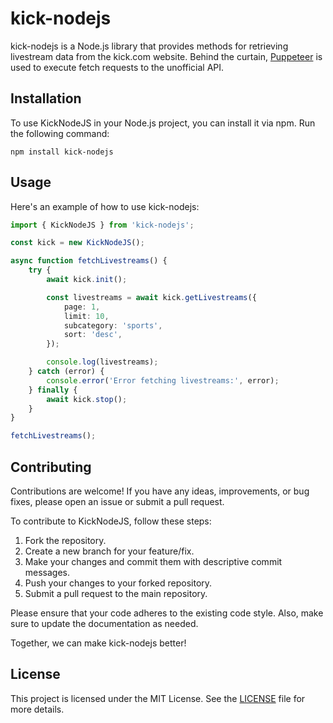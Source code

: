 # kick-nodejs

kick-nodejs is a Node.js library that provides methods for retrieving livestream data from the kick.com website. Behind the curtain, [Puppeteer](https://www.npmjs.com/package/puppeteer) is used to execute fetch requests to the unofficial API.

## Installation

To use KickNodeJS in your Node.js project, you can install it via npm. Run the following command:

```shell
npm install kick-nodejs
```

## Usage

Here's an example of how to use kick-nodejs:

```typescript
import { KickNodeJS } from 'kick-nodejs';

const kick = new KickNodeJS();

async function fetchLivestreams() {
    try {
        await kick.init();

        const livestreams = await kick.getLivestreams({
            page: 1,
            limit: 10,
            subcategory: 'sports',
            sort: 'desc',
        });

        console.log(livestreams);
    } catch (error) {
        console.error('Error fetching livestreams:', error);
    } finally {
        await kick.stop();
    }
}

fetchLivestreams();
```

## Contributing

Contributions are welcome! If you have any ideas, improvements, or bug fixes, please open an issue or submit a pull request.

To contribute to KickNodeJS, follow these steps:

1. Fork the repository.
2. Create a new branch for your feature/fix.
3. Make your changes and commit them with descriptive commit messages.
4. Push your changes to your forked repository.
5. Submit a pull request to the main repository.

Please ensure that your code adheres to the existing code style. Also, make sure to update the documentation as needed.

Together, we can make kick-nodejs better!

## License

This project is licensed under the MIT License. See the [LICENSE](./LICENSE) file for more details.